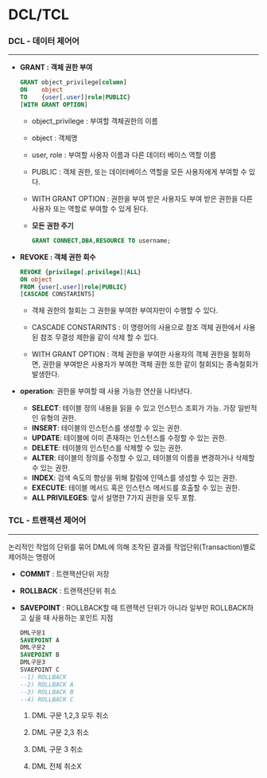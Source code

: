# DCL/TCL



### DCL - 데이터 제어어

------

- **GRANT : 객체 권한 부여**

  ```sql
  GRANT object_privilege[column]
  ON	object
  TO	{user[.user]|role|PUBLIC}
  [WITH GRANT OPTION]
  ```

  - object_privilege : 부여할 객체권한의 이름

  - object : 객체명

  - user, role : 부여할 사용자 이름과 다른 데이터 베이스 역할 이름

  - PUBLIC : 객체 권한, 또는 데이터베이스 역할을 모든 사용자에게 부여할 수 있다.

  - WITH GRANT OPTION : 권한을 부여 받은 사용자도 부여 받은 권한을 다른 사용자 또는 역할로 부여할 수 있게 된다.

  - **모든 권한 주기**

    ```sql
    GRANT CONNECT,DBA,RESOURCE TO username;
    ```

    

- **REVOKE : 객체 권한 회수**

  ```SQL
  REVOKE {privilege[.privilege]|ALL}
  ON object
  FROM {user[.user]|role|PUBLIC}
  [CASCADE CONSTARINTS]
  ```

  - 객체 권한의 철회는 그 권한을 부여한 부여자만이 수행할 수 있다.

  - CASCADE CONSTARINTS : 이 명령어의 사용으로 참조 객체 권한에서 사용 된 참조 무결성 제한을 같이 삭제 할 수 있다.

  - WITH GRANT OPTION : 객체 권한을 부여한 사용자의 객체 권한을 철회하면, 권한을 부여받은 사용자가 부여한 객체 권한 또한 같이 철회되는 종속철회가 발생한다.

    

- **operation**: 권한을 부여할 때 사용 가능한 연산을 나타낸다.

  - **SELECT**: 테이블 정의 내용을 읽을 수 있고 인스턴스 조회가 가능. 가장 일반적인 유형의 권한.
  - **INSERT**: 테이블의 인스턴스를 생성할 수 있는 권한.
  - **UPDATE**: 테이블에 이미 존재하는 인스턴스를 수정할 수 있는 권한.
  - **DELETE**: 테이블의 인스턴스를 삭제할 수 있는 권한.
  - **ALTER**: 테이블의 정의를 수정할 수 있고, 테이블의 이름을 변경하거나 삭제할 수 있는 권한.
  - **INDEX**: 검색 속도의 향상을 위해 칼럼에 인덱스를 생성할 수 있는 권한.
  - **EXECUTE**: 테이블 메서드 혹은 인스턴스 메서드를 호출할 수 있는 권한.
  - **ALL PRIVILEGES**: 앞서 설명한 7가지 권한을 모두 포함.

  

### TCL - 트랜잭션 제어어

------

논리적인 작업의 단위를 묶어 DML에 의해 조작된 결과를 작업단위(Transaction)별로 제어하는 명령어

- **COMMIT** : 트랜잭션단위 저장

- **ROLLBACK** : 트랜잭션단위 취소

- **SAVEPOINT** : ROLLBACK할 때 트랜잭션 단위가 아니라 일부만 ROLLBACK하고 싶을 때 사용하는 포인트 지점

  ```sql
  DML구문1
  SAVEPOINT A
  DML구문2
  SAVEPOINT B
  DML구문3
  SVAEPOINT C
  --1) ROLLBACK
  --2) ROLLBACK A
  --3) ROLLBACK B
  --4) ROLLBACK C
  ```

  1) DML 구문 1,2,3 모두 취소

  2) DML 구문 2,3 취소

  3) DML 구문 3 취소

  4) DML 전체 취소X